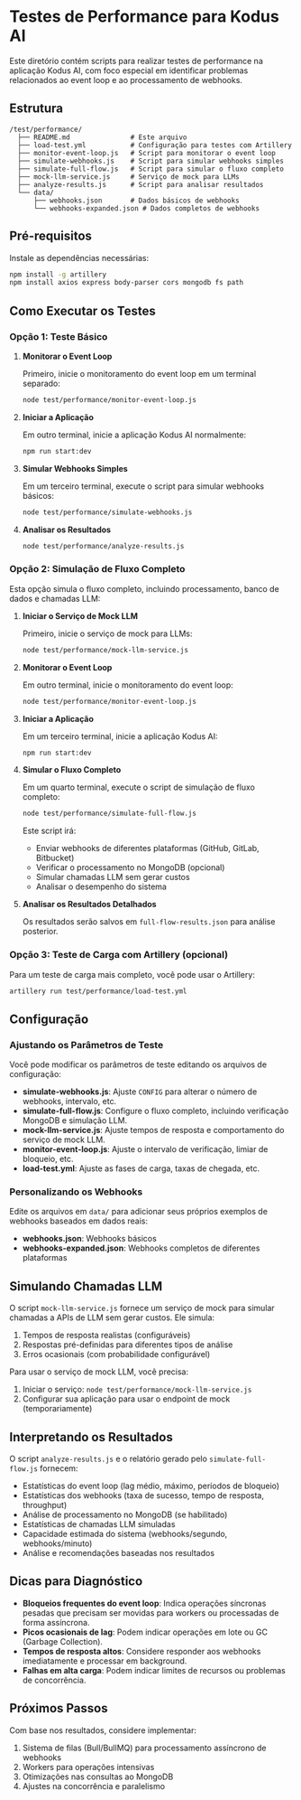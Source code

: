 # Testes de Performance para Kodus AI

Este diretório contém scripts para realizar testes de performance na aplicação Kodus AI, com foco especial em identificar problemas relacionados ao event loop e ao processamento de webhooks.

## Estrutura

```
/test/performance/
  ├── README.md               # Este arquivo
  ├── load-test.yml           # Configuração para testes com Artillery
  ├── monitor-event-loop.js   # Script para monitorar o event loop
  ├── simulate-webhooks.js    # Script para simular webhooks simples
  ├── simulate-full-flow.js   # Script para simular o fluxo completo
  ├── mock-llm-service.js     # Serviço de mock para LLMs
  ├── analyze-results.js      # Script para analisar resultados
  └── data/
      ├── webhooks.json       # Dados básicos de webhooks
      └── webhooks-expanded.json # Dados completos de webhooks
```

## Pré-requisitos

Instale as dependências necessárias:

```bash
npm install -g artillery
npm install axios express body-parser cors mongodb fs path
```

## Como Executar os Testes

### Opção 1: Teste Básico

1. **Monitorar o Event Loop**

   Primeiro, inicie o monitoramento do event loop em um terminal separado:

   ```bash
   node test/performance/monitor-event-loop.js
   ```

2. **Iniciar a Aplicação**

   Em outro terminal, inicie a aplicação Kodus AI normalmente:

   ```bash
   npm run start:dev
   ```

3. **Simular Webhooks Simples**

   Em um terceiro terminal, execute o script para simular webhooks básicos:

   ```bash
   node test/performance/simulate-webhooks.js
   ```

4. **Analisar os Resultados**

   ```bash
   node test/performance/analyze-results.js
   ```

### Opção 2: Simulação de Fluxo Completo

Esta opção simula o fluxo completo, incluindo processamento, banco de dados e chamadas LLM:

1. **Iniciar o Serviço de Mock LLM**

   Primeiro, inicie o serviço de mock para LLMs:

   ```bash
   node test/performance/mock-llm-service.js
   ```

2. **Monitorar o Event Loop**

   Em outro terminal, inicie o monitoramento do event loop:

   ```bash
   node test/performance/monitor-event-loop.js
   ```

3. **Iniciar a Aplicação**

   Em um terceiro terminal, inicie a aplicação Kodus AI:

   ```bash
   npm run start:dev
   ```

4. **Simular o Fluxo Completo**

   Em um quarto terminal, execute o script de simulação de fluxo completo:

   ```bash
   node test/performance/simulate-full-flow.js
   ```

   Este script irá:
   - Enviar webhooks de diferentes plataformas (GitHub, GitLab, Bitbucket)
   - Verificar o processamento no MongoDB (opcional)
   - Simular chamadas LLM sem gerar custos
   - Analisar o desempenho do sistema

5. **Analisar os Resultados Detalhados**

   Os resultados serão salvos em `full-flow-results.json` para análise posterior.

### Opção 3: Teste de Carga com Artillery (opcional)

Para um teste de carga mais completo, você pode usar o Artillery:

```bash
artillery run test/performance/load-test.yml
```

## Configuração

### Ajustando os Parâmetros de Teste

Você pode modificar os parâmetros de teste editando os arquivos de configuração:

- **simulate-webhooks.js**: Ajuste `CONFIG` para alterar o número de webhooks, intervalo, etc.
- **simulate-full-flow.js**: Configure o fluxo completo, incluindo verificação MongoDB e simulação LLM.
- **mock-llm-service.js**: Ajuste tempos de resposta e comportamento do serviço de mock LLM.
- **monitor-event-loop.js**: Ajuste o intervalo de verificação, limiar de bloqueio, etc.
- **load-test.yml**: Ajuste as fases de carga, taxas de chegada, etc.

### Personalizando os Webhooks

Edite os arquivos em `data/` para adicionar seus próprios exemplos de webhooks baseados em dados reais:

- **webhooks.json**: Webhooks básicos
- **webhooks-expanded.json**: Webhooks completos de diferentes plataformas

## Simulando Chamadas LLM

O script `mock-llm-service.js` fornece um serviço de mock para simular chamadas a APIs de LLM sem gerar custos. Ele simula:

1. Tempos de resposta realistas (configuráveis)
2. Respostas pré-definidas para diferentes tipos de análise
3. Erros ocasionais (com probabilidade configurável)

Para usar o serviço de mock LLM, você precisa:

1. Iniciar o serviço: `node test/performance/mock-llm-service.js`
2. Configurar sua aplicação para usar o endpoint de mock (temporariamente)

## Interpretando os Resultados

O script `analyze-results.js` e o relatório gerado pelo `simulate-full-flow.js` fornecem:

- Estatísticas do event loop (lag médio, máximo, períodos de bloqueio)
- Estatísticas dos webhooks (taxa de sucesso, tempo de resposta, throughput)
- Análise de processamento no MongoDB (se habilitado)
- Estatísticas de chamadas LLM simuladas
- Capacidade estimada do sistema (webhooks/segundo, webhooks/minuto)
- Análise e recomendações baseadas nos resultados

## Dicas para Diagnóstico

- **Bloqueios frequentes do event loop**: Indica operações síncronas pesadas que precisam ser movidas para workers ou processadas de forma assíncrona.
- **Picos ocasionais de lag**: Podem indicar operações em lote ou GC (Garbage Collection).
- **Tempos de resposta altos**: Considere responder aos webhooks imediatamente e processar em background.
- **Falhas em alta carga**: Podem indicar limites de recursos ou problemas de concorrência.

## Próximos Passos

Com base nos resultados, considere implementar:

1. Sistema de filas (Bull/BullMQ) para processamento assíncrono de webhooks
2. Workers para operações intensivas
3. Otimizações nas consultas ao MongoDB
4. Ajustes na concorrência e paralelismo
